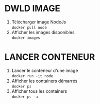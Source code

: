 # DWLD IMAGE
1. Télécharger image NodeJs  
`docker pull node`
2. Afficher les images disponibles  
`docker images`

# LANCER CONTENEUR
1. Lancer le conteneur d'une image  
`docker run -it node`
2. Afficher les containers démarrés  
`docker ps`
3. Afficher tous les containers  
`docker ps -a`

#